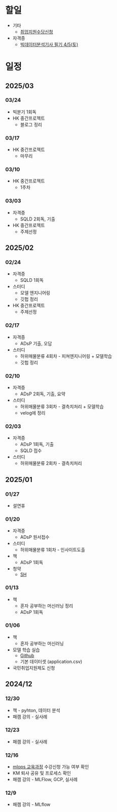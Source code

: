 
# 할일
- 기타
  - [취업지원수당신청](https://www.work24.go.kr/ua/t/b/1100/selectEmpmActFlflMngn.do) 
- 자격증
  - [빅데이터분석기사 필기 4/5(토)](https://www.dataq.or.kr/www/accept/schedule.do)
  
# 일정
## 2025/03
### 03/24
- 빅분기 1회독
- HK 중간프로젝트
  - 블로그 정리
### 03/17
- HK 중간프로젝트
  - 마무리
### 03/10
- HK 중간프로젝트
  - 1주차
### 03/03
- 자격증
  - SQLD 2회독, 기출
- HK 중간프로젝트
  - 주제선정
## 2025/02
### 02/24
- 자격증
  - SQLD 1회독
- 스터디
  - 모델 엔지니어링
  - 깃헙 정리
- HK 중간프로젝트
  - 주제선정
### 02/17
- 자격증
  - ADsP 기출, 오답
- 스터디
  - 허위매물분류 4회차 - 피쳐엔지니어링 + 모델학습
  - 깃헙 정리
### 02/10
- 자격증
  - ADsP 2회독, 기출, 요약
- 스터디
  - 허위매물분류 3회차 - 결측치처리 + 모델학습
  - velog에 정리
### 02/03
- 자격증
  - ADsP 1회독, 기출
  - SQLD 접수
- 스터디
  - 허위매물분류 2회차 - 결측치처리
## 2025/01
### 01/27
- 설연휴
### 01/20
- 자격증
  - ADsP 원서접수
- 스터디
  - 허위매물분류 1회차 - 인사이트도출
- 책
  - ADsP 1회독
- 청약
  - [SH](https://blog.naver.com/together_sh/223706036592?trackingCode=rss)
    
### 01/13
- 책
  - 혼자 공부하는 머신러닝 정리
  - ADsP 1회독

### 01/06
- 책
  - 혼자 공부하는 머신러닝
- 모델 학습 실습
  - [Github](https://github.com/choikwangil95/ML_Model_Loan_Repayment_Prediction)
  - 기본 데이터셋 (application.csv)
- 국민취업지원제도 신청
  
## 2024/12

### 12/30
- 책 - pyhton, 데이터 분석
- 패캠 강의 - 실사례

### 12/23
- 패캠 강의 - 실사례

### 12/16
- [mlops 교육과정](https://hrd.work24.go.kr/hrdp/co/pcobo/PCOBO0100P.do?tracseId=AIG20240000458997&tracseTme=2&crseTracseSe=C0061&trainstCstmrId=500020048219&tracseReqstsCd=undefined&cstmConsTme=undefined#) 수강신청 가능 여부 확인
- KM 퇴사 공유 및 프로세스 확인
- 패캠 강의 - MLFlow, GCP, 실사례

### 12/9
- 패캠 강의 - MLflow
